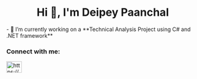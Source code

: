 <h1 align="center">Hi 👋, I'm Deipey Paanchal</h1>
- 🔭 I’m currently working on a **Technical Analysis Project using C# and .NET framework**

<h3 align="left">Connect with me:</h3>
<p align="left">
<a href="https://linkedin.com/in/https://www.linkedin.com/in/deipeypaanchal" target="blank"><img align="center" src="https://raw.githubusercontent.com/rahuldkjain/github-profile-readme-generator/master/src/images/icons/Social/linked-in-alt.svg" alt="https://www.linkedin.com/in/deipeypaanchal" height="30" width="40" /></a>
</p>
